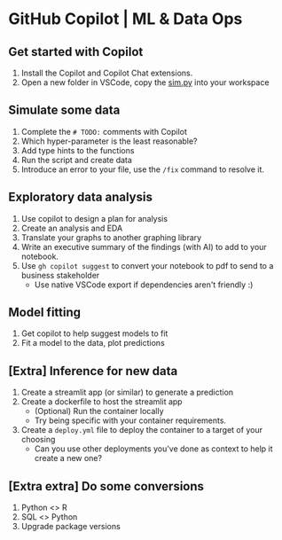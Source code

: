 # GitHub Copilot | ML & Data Ops

## Get started with Copilot

1. Install the Copilot and Copilot Chat extensions.
2. Open a new folder in VSCode, copy the [sim.py](https://github.com/awaregroup/copilot-dataops/blob/main/sim.py) into your workspace

## Simulate some data

1. Complete the `# TODO:` comments with Copilot
1. Which hyper-parameter is the least reasonable?
1. Add type hints to the functions
1. Run the script and create data
1. Introduce an error to your file, use the `/fix` command to resolve it.

## Exploratory data analysis

1. Use copilot to design a plan for analysis
1. Create an analysis and EDA
1. Translate your graphs to another graphing library
1. Write an executive summary of the findings (with AI) to add to your notebook.
1. Use `gh copilot suggest` to convert your notebook to pdf to send to a business stakeholder
    - Use native VSCode export if dependencies aren't friendly :)

## Model fitting

1. Get copilot to help suggest models to fit
1. Fit a model to the data, plot predictions

## [Extra] Inference for new data

1. Create a streamlit app (or similar) to generate a prediction
1. Create a dockerfile to host the streamlit app
    - (Optional) Run the container locally
    - Try being specific with your container requirements.
1. Create a `deploy.yml` file to deploy the container to a target of your choosing
    - Can you use other deployments you've done as context to help it create a new one?

## [Extra extra] Do some conversions
1. Python <> R
2. SQL <> Python
3. Upgrade package versions

